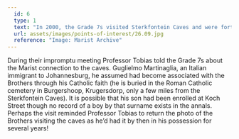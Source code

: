 ```yaml
---
  id: 6
  type: 1
  text: "In 2000, the Grade 7s visited Sterkfontein Caves and were fortunate to find Professor Tobias, Professor Ron Clarke and Dr Ali Bacher on site. Here they are pictured together."
  url: assets/images/points-of-interest/26.09.jpg
  reference: "Image: Marist Archive"
---
```

During their impromptu meeting Professor Tobias told the Grade 7s about the Marist connection to the caves. Guglielmo Martinaglia, an Italian immigrant to Johannesburg, he assumed had become associated with the Brothers through his Catholic faith (he is buried in the Roman Catholic cemetery in Burgershoop, Krugersdorp, only a few miles from the Sterkfontein Caves). It is possible that his son had been enrolled at Koch Street though no record of a boy by that surname exists in the annals. Perhaps the visit reminded Professor Tobias to return the photo of the Brothers visiting the caves as he’d had it by then in his possession for several years!

